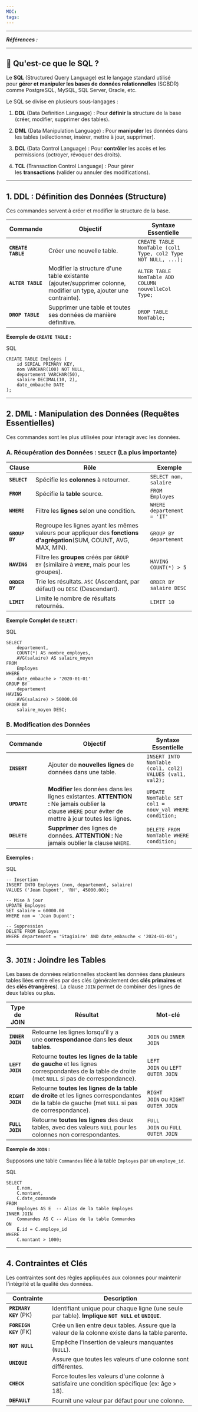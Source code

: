 ```yaml
---
MOC:
tags:
---
```

---
***Références :***

---
## 📜 Qu'est-ce que le SQL ?

Le **SQL** (Structured Query Language) est le langage standard utilisé pour **gérer et manipuler les bases de données relationnelles** (SGBDR) comme PostgreSQL, MySQL, SQL Server, Oracle, etc.

Le SQL se divise en plusieurs sous-langages :

1. **DDL** (Data Definition Language) : Pour **définir** la structure de la base (créer, modifier, supprimer des tables).
    
2. **DML** (Data Manipulation Language) : Pour **manipuler** les données dans les tables (sélectionner, insérer, mettre à jour, supprimer).
    
3. **DCL** (Data Control Language) : Pour **contrôler** les accès et les permissions (octroyer, révoquer des droits).
    
4. **TCL** (Transaction Control Language) : Pour gérer les **transactions** (valider ou annuler des modifications).
    

---

## 1. DDL : Définition des Données (Structure)

Ces commandes servent à créer et modifier la structure de la base.

|**Commande**|**Objectif**|**Syntaxe Essentielle**|
|---|---|---|
|**`CREATE TABLE`**|Créer une nouvelle table.|`CREATE TABLE NomTable (col1 Type, col2 Type NOT NULL, ...);`|
|**`ALTER TABLE`**|Modifier la structure d'une table existante (ajouter/supprimer colonne, modifier un type, ajouter une contrainte).|`ALTER TABLE NomTable ADD COLUMN nouvelleCol Type;`|
|**`DROP TABLE`**|Supprimer une table et toutes ses données de manière définitive.|`DROP TABLE NomTable;`|

**Exemple de `CREATE TABLE` :**

SQL

```
CREATE TABLE Employes (
    id SERIAL PRIMARY KEY,
    nom VARCHAR(100) NOT NULL,
    departement VARCHAR(50),
    salaire DECIMAL(10, 2),
    date_embauche DATE
);
```

---

## 2. DML : Manipulation des Données (Requêtes Essentielles)

Ces commandes sont les plus utilisées pour interagir avec les données.

### A. Récupération des Données : `SELECT` (La plus importante)

|**Clause**|**Rôle**|**Exemple**|
|---|---|---|
|**`SELECT`**|Spécifie les **colonnes** à retourner.|`SELECT nom, salaire`|
|**`FROM`**|Spécifie la **table** source.|`FROM Employes`|
|**`WHERE`**|Filtre les **lignes** selon une condition.|`WHERE departement = 'IT'`|
|**`GROUP BY`**|Regroupe les lignes ayant les mêmes valeurs pour appliquer des **fonctions d'agrégation**(SUM, COUNT, AVG, MAX, MIN).|`GROUP BY departement`|
|**`HAVING`**|Filtre les **groupes** créés par `GROUP BY` (similaire à `WHERE`, mais pour les groupes).|`HAVING COUNT(*) > 5`|
|**`ORDER BY`**|Trie les résultats. `ASC` (Ascendant, par défaut) ou `DESC` (Descendant).|`ORDER BY salaire DESC`|
|**`LIMIT`**|Limite le nombre de résultats retournés.|`LIMIT 10`|

**Exemple Complet de `SELECT` :**

SQL

```
SELECT
    departement,
    COUNT(*) AS nombre_employes,
    AVG(salaire) AS salaire_moyen
FROM
    Employes
WHERE
    date_embauche > '2020-01-01'
GROUP BY
    departement
HAVING
    AVG(salaire) > 50000.00
ORDER BY
    salaire_moyen DESC;
```

### B. Modification des Données

|**Commande**|**Objectif**|**Syntaxe Essentielle**|
|---|---|---|
|**`INSERT`**|Ajouter de **nouvelles lignes** de données dans une table.|`INSERT INTO NomTable (col1, col2) VALUES (val1, val2);`|
|**`UPDATE`**|**Modifier** les données dans les lignes existantes. **ATTENTION :** Ne jamais oublier la clause `WHERE` pour éviter de mettre à jour toutes les lignes.|`UPDATE NomTable SET col1 = nouv_val WHERE condition;`|
|**`DELETE`**|**Supprimer** des lignes de données. **ATTENTION :** Ne jamais oublier la clause `WHERE`.|`DELETE FROM NomTable WHERE condition;`|

**Exemples :**

SQL

```
-- Insertion
INSERT INTO Employes (nom, departement, salaire)
VALUES ('Jean Dupont', 'RH', 45000.00);

-- Mise à jour
UPDATE Employes
SET salaire = 60000.00
WHERE nom = 'Jean Dupont';

-- Suppression
DELETE FROM Employes
WHERE departement = 'Stagiaire' AND date_embauche < '2024-01-01';
```

---

## 3. `JOIN` : Joindre les Tables

Les bases de données relationnelles stockent les données dans plusieurs tables liées entre elles par des clés (généralement des **clés primaires** et des **clés étrangères**). La clause `JOIN` permet de combiner des lignes de deux tables ou plus.

|**Type de JOIN**|**Résultat**|**Mot-clé**|
|---|---|---|
|**`INNER JOIN`**|Retourne les lignes lorsqu'il y a une **correspondance** dans **les deux tables**.|`JOIN` ou `INNER JOIN`|
|**`LEFT JOIN`**|Retourne **toutes les lignes de la table de gauche** et les lignes correspondantes de la table de droite (met `NULL` si pas de correspondance).|`LEFT JOIN` ou `LEFT OUTER JOIN`|
|**`RIGHT JOIN`**|Retourne **toutes les lignes de la table de droite** et les lignes correspondantes de la table de gauche (met `NULL` si pas de correspondance).|`RIGHT JOIN` ou `RIGHT OUTER JOIN`|
|**`FULL JOIN`**|Retourne **toutes les lignes** des deux tables, avec des valeurs `NULL` pour les colonnes non correspondantes.|`FULL JOIN` ou `FULL OUTER JOIN`|

**Exemple de `JOIN` :**

Supposons une table `Commandes` liée à la table `Employes` par un `employe_id`.

SQL

```
SELECT
    E.nom,
    C.montant,
    C.date_commande
FROM
    Employes AS E  -- Alias de la table Employes
INNER JOIN
    Commandes AS C -- Alias de la table Commandes
ON
    E.id = C.employe_id
WHERE
    C.montant > 1000;
```

---

## 4. Contraintes et Clés

Les contraintes sont des règles appliquées aux colonnes pour maintenir l'intégrité et la qualité des données.

|**Contrainte**|**Description**|
|---|---|
|**`PRIMARY KEY`** (PK)|Identifiant unique pour chaque ligne (une seule par table). **Implique `NOT NULL` et `UNIQUE`**.|
|**`FOREIGN KEY`** (FK)|Crée un lien entre deux tables. Assure que la valeur de la colonne existe dans la table parente.|
|**`NOT NULL`**|Empêche l'insertion de valeurs manquantes (`NULL`).|
|**`UNIQUE`**|Assure que toutes les valeurs d'une colonne sont différentes.|
|**`CHECK`**|Force toutes les valeurs d'une colonne à satisfaire une condition spécifique (ex: âge > 18).|
|**`DEFAULT`**|Fournit une valeur par défaut pour une colonne.|
